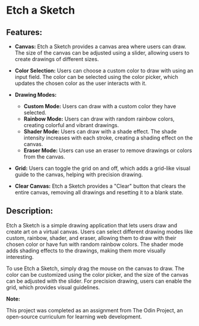 # Etch a Sketch

## Features:

- **Canvas:** Etch a Sketch provides a canvas area where users can draw. The size of the canvas can be adjusted using a slider, allowing users to create drawings of different sizes.

- **Color Selection:** Users can choose a custom color to draw with using an input field. The color can be selected using the color picker, which updates the chosen color as the user interacts with it.

- **Drawing Modes:**

  - **Custom Mode:** Users can draw with a custom color they have selected.
  - **Rainbow Mode:** Users can draw with random rainbow colors, creating colorful and vibrant drawings.
  - **Shader Mode:** Users can draw with a shade effect. The shade intensity increases with each stroke, creating a shading effect on the canvas.
  - **Eraser Mode:** Users can use an eraser to remove drawings or colors from the canvas.

- **Grid:** Users can toggle the grid on and off, which adds a grid-like visual guide to the canvas, helping with precision drawing.

- **Clear Canvas:** Etch a Sketch provides a "Clear" button that clears the entire canvas, removing all drawings and resetting it to a blank state.

## Description:

Etch a Sketch is a simple drawing application that lets users draw and create art on a virtual canvas. Users can select different drawing modes like custom, rainbow, shader, and eraser, allowing them to draw with their chosen color or have fun with random rainbow colors. The shader mode adds shading effects to the drawings, making them more visually interesting.

To use Etch a Sketch, simply drag the mouse on the canvas to draw. The color can be customized using the color picker, and the size of the canvas can be adjusted with the slider. For precision drawing, users can enable the grid, which provides visual guidelines.

**Note:**

This project was completed as an assignment from The Odin Project, an open-source curriculum for learning web development.

